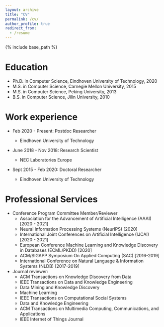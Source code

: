 ```yaml
---
layout: archive
title: "CV"
permalink: /cv/
author_profile: true
redirect_from:
  - /resume
---
```


{% include base_path %}

Education
======
* Ph.D. in Computer Science, Eindhoven University of Technology, 2020
* M.S. in Computer Science, Carnegie Mellon University, 2015
* M.S. in Computer Science, Peking University, 2013
* B.S. in Computer Science, Jilin University, 2010

Work experience
======
* Feb 2020 - Present: Postdoc Researcher
  * Eindhoven University of Technology

* June 2018 - Nov 2018: Research Scientist
  * NEC Laboratories Europe

* Sept 2015 - Feb 2020: Doctoral Researcher
  * Eindhoven University of Technology
  
Professional Services
======
- Conference Program Committee Member/Reviewer
  - Association for the Advancement of Artificial Intelligence (AAAI) [2020 - 2021]
  - Neural Information Processing Systems (NeurIPS) [2020]
  - International Joint Conferences on Artificial Intelligence (IJCAI) [2020 - 2021]
  - European Conference Machine Learning and Knowledge Discovery in Databases (ECML/PKDD) [2020]
  - ACM/SIGAPP Symposium On Applied Computing (SAC) [2016-2019]
  - International Conference on Natural Language & Information Systems (NLDB) [2017-2019]
- Journal reviewer:
  - ACM Transactions on Knowledge Discovery from Data
  - IEEE Transactions on Data and Knowledge Engineering
  - Data Mining and Knowledge Discovery
  - Machine Learning
  - IEEE Transactions on Computational Social Systems
  - Data and Knowledge Engineering
  - ACM Transactions on Multimedia Computing, Communications, and Applications
  - IEEE Internet of Things Journal 
